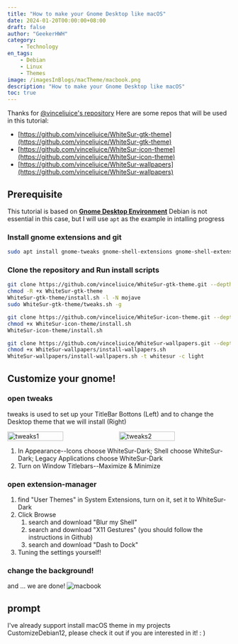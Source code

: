 ```yaml
---
title: "How to make your Gnome Desktop like macOS"
date: 2024-01-20T00:00:00+08:00
draft: false
author: "GeekerHWH"
category:
    - Technology
en_tags:
    - Debian
    - Linux
    - Themes
image: /imagesInBlogs/macTheme/macbook.png
description: "How to make your Gnome Desktop like macOS"
toc: true
---
```

Thanks for [@vinceliuice's repository](https://github.com/vinceliuice)
Here are some repos that will be used in this tutorial:
- [https://github.com/vinceliuice/WhiteSur-gtk-theme](https://github.com/vinceliuice/WhiteSur-gtk-theme)
- [https://github.com/vinceliuice/WhiteSur-icon-theme](https://github.com/vinceliuice/WhiteSur-icon-theme)
- [https://github.com/vinceliuice/WhiteSur-wallpapers](https://github.com/vinceliuice/WhiteSur-wallpapers)

## Prerequisite
This tutorial is based on **[Gnome Desktop Environment](https://www.gnome.org/)**
Debian is not essential in this case, but I will use `apt` as the example in intalling progress

### Install gnome extensions and git
```bash
sudo apt install gnome-tweaks gnome-shell-extensions gnome-shell-extension-manager git
```

### Clone the repository and Run install scripts
```bash
git clone https://github.com/vinceliuice/WhiteSur-gtk-theme.git --depth=1
chmod -R +x WhiteSur-gtk-theme
WhiteSur-gtk-theme/install.sh -l -N mojave
sudo WhiteSur-gtk-theme/tweaks.sh -g

git clone https://github.com/vinceliuice/WhiteSur-icon-theme.git --depth=1
chmod +x WhiteSur-icon-theme/install.sh
WhiteSur-icon-theme/install.sh

git clone https://github.com/vinceliuice/WhiteSur-wallpapers.git --depth=1
chmod +x WhiteSur-wallpapers/install-wallpapers.sh
WhiteSur-wallpapers/install-wallpapers.sh -t whitesur -c light
```

## Customize your gnome!
### open tweaks
tweaks is used to set up your TitleBar Bottons (Left) and
 to change the Desktop theme that we will install (Right)
<div style="display: flex; justify-content: space-between;">
    <img src="/imagesInBlogs/macTheme/tweaks1.png" alt="tweaks1" style="width: 50%;">
    <img src="/imagesInBlogs/macTheme/tweaks2.png" alt="tweaks2" style="width: 50%;">
</div>

1. In Appearance--Icons choose WhiteSur-Dark; Shell choose WhiteSur-Dark; Legacy Applications choose WhiteSur-Dark
2. Turn on Window Titlebars--Maximize & Minimize

### open extension-manager
1. find "User Themes" in System Extensions, turn on it, set it to WhiteSur-Dark
2. Click Browse
   1. search and download "Blur my Shell"
   2. search and download "X11 Gestures" (you should follow the instructions in Github)
   3. search and download "Dash to Dock"
3. Tuning the settings yourself!
### change the background!
and ... we are done!
![macbook](/imagesInBlogs/macTheme/macbook.png)

## prompt
I've already support install macOS theme in my projects CustomizeDebian12, please check it out if you are interested in it! : )